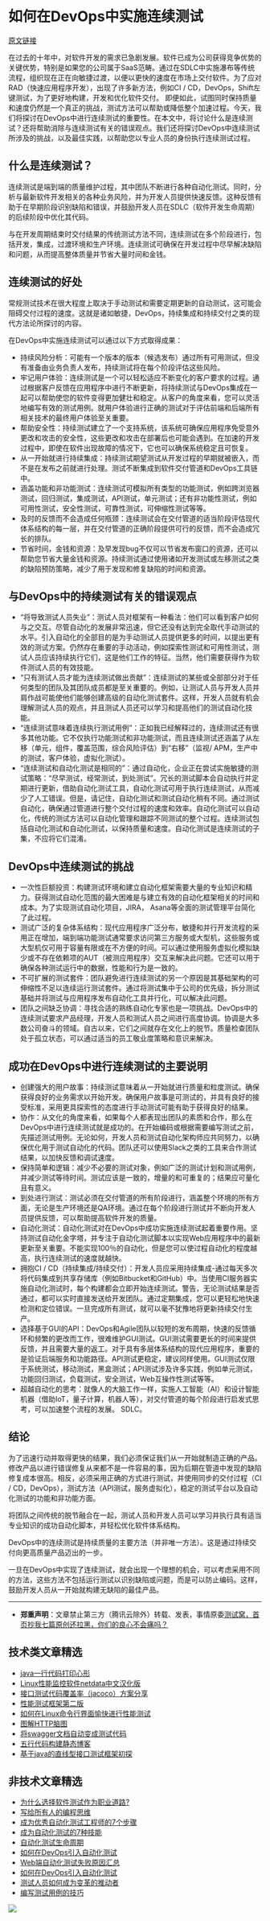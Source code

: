 # 如何在DevOps中实施连续测试

[原文链接](https://www.lambdatest.com/blog/how-to-implement-continuous-testing-in-devops-like-a-pro/)

在过去的十年中，对软件开发的需求已急剧发展。软件已成为公司获得竞争优势的关键优势，特别是如果您的公司属于SaaS范畴。通过在SDLC中实施瀑布等传统流程，组织现在正在向敏捷过渡，以便以更快的速度在市场上交付软件。为了应对RAD（快速应用程序开发），出现了许多新方法，例如CI / CD，DevOps，Shift左键测试，为了更好地构建，开发和优化软件交付。
即便如此，试图同时保持质量和速度仍然是一个真正的挑战，测试方法可以帮助或降低整个加速过程。今天，我们将探讨在DevOps中进行连续测试的重要性。在本文中，将讨论什么是连续测试？还将帮助消除与连续测试有关的错误观点。我们还将探讨DevOps中连续测试所涉及的挑战，以及最佳实践，以帮助您以专业人员的身份执行连续测试过程。

## 什么是连续测试？

连续测试是端到端的质量维护过程，其中团队不断进行各种自动化测试。同时，分析与最新软件开发相关的各种业务风险，并为开发人员提供快速反馈。这种反馈有助于在早期阶段识别缺陷和错误，并鼓励开发人员在SDLC（软件开发生命周期）的后续阶段中优化其代码。

与在开发周期结束时交付结果的传统测试方法不同，连续测试在多个阶段进行，包括开发，集成，过渡环境和生产环境。连续测试可确保在开发过程中尽早解决缺陷和问题，从而提高整体质量并节省大量时间和金钱。

## 连续测试的好处

常规测试技术在很大程度上取决于手动测试和需要定期更新的自动测试，这可能会阻碍交付过程的速度。这就是诸如敏捷，DevOps，持续集成和持续交付之类的现代方法论所探讨的内容。

在DevOps中实施连续测试可以通过以下方式取得成果：

* 持续风险分析：可能有一个版本的版本（候选发布）通过所有可用测试，但没有准备由业务负责人发布，持续测试将在每个阶段评估这些风险。
* 牢记用户体验：连续测试是一个可以轻松适应不断变化的客户要求的过程。通过根据客户反馈在应用程序中进行不断更新，将持续测试与DevOps集成在一起可以帮助使您的软件变得更加健壮和稳定。从客户的角度来看，您可以灵活地编写有效的测试用例。就用户体验进行正确的测试对于评估前端和后端所有相关技术的最终用户体验至关重要。
* 帮助安全性：持续测试建立了一个支持系统，该系统可确保应用程序免受意外更改和攻击的安全性，这些更改和攻击在部署后也可能会遇到。在加速的开发过程中，即使在软件出现故障的情况下，它也可以确保系统稳定且可恢复。
* 从一开始就进行持续集成：持续测试期望测试从开发过程的早期就被嵌入，而不是在发布之前就进行处理。测试不断集成到软件交付管道和DevOps工具链中。
* 涵盖功能和非功能测试：连续测试可模拟所有类型的功能测试，例如跨浏览器测试，回归测试，集成测试，API测试，单元测试；还有非功能性测试，例如可用性测试，安全性测试，可靠性测试，可伸缩性测试等等。
* 及时的反馈而不会造成任何瓶颈：连续测试会在交付管道的适当阶段评估现代体系结构的每一层，并在交付管道的正确阶段提供可行的反馈，而不会造成冗长的排队。
* 节省时间，金钱和资源：及早发现bug不仅可以节省发布窗口的资源，还可以帮助您节省大量金钱和资源。持续测试通过使用诸如开发测试或左移测试之类的缺陷预防策略，减少了用于发现和修复缺陷的时间和资源。

## 与DevOps中的持续测试有关的错误观点
* “将导致测试人员失业”：测试人员对框架有一种看法：他们可以看到客户如何与之交互。尽管自动化的发展非常迅速，但它还没有达到完全取代手动测试的水平。引入自动化的全部目的是为手动测试人员提供更多的时间，以提出更有效的测试方案。仍然存在重要的手动活动，例如探索性测试和可用性测试，测试人员应该持续执行它们，这是他们工作的特征。当然，他们需要获得作为软件测试人员的有效技能。
* “只有测试人员才能为连续测试做出贡献”：连续测试的某些或全部部分对于任何类型的团队及其团队成员都是至关重要的。例如，让测试人员与开发人员并肩作战可能使他们能够创建高级的自动化测试套件。这样，开发人员就有机会理解测试人员的观点，并且测试人员还可以学习和提高他们的测试自动化技能。
* “连续测试意味着连续执行测试用例”：正如我已经解释过的，连续测试还有很多其他功能。它不仅执行功能测试和非功能测试，而且连续测试还涵盖了从左移（单元，组件，覆盖范围，综合风险评估）到“右移”（监视/ APM，生产中的测试，客户体验，虚拟化测试）。
* “连续测试和自动化测试是相同的”：通过自动化，企业正在尝试实施敏捷的测试策略：“尽早测试，经常测试，到处测试”。冗长的测试脚本会自动执行并定期进行更新，借助自动化测试工具，自动化测试可用于执行连续测试，从而减少了人工错误。但是，请记住，自动化测试和测试自动化稍有不同。通过测试自动化，确保通过管道进行整个交付过程的速度和效率。自动化测试可以自动化，传统的测试方法可以自动化管理和跟踪不同测试的整个过程。连续测试包括自动化测试和自动化测试，以保持质量和速度。自动化测试是连续测试的子集，不应将它们混淆。

## DevOps中连续测试的挑战
* 一次性巨额投资：构建测试环境和建立自动化框架需要大量的专业知识和精力。获得测试自动化范围的最大困难是与建立有效的自动化框架相关的时间和成本。为了实现测试自动化项目，JIRA， Asana等全面的测试管理平台简化了此过程。
* 测试广泛的复杂体系结构：现代应用程序广泛分布，敏捷和并行开发流程的采用正在增加，端到端功能测试通常要求访问第三方服务或大型机，这些服务或大型机仅可用于容量有限或在不方便的时间。可以通过使用服务虚拟化模拟缺少或不存在依赖项的AUT（被测应用程序）交互来解决此问题。它还可以用于确保各种测试运行中的数据，性能和行为是一致的。
* 不可扩展的测试套件：团队避免进行连续测试的另一个原因是其基础架构的可伸缩性不足以连续运行测试套件。通过将测试集中于公司的优先级，拆分测试基础并将测试与应用程序发布自动化工具并行化，可以解决此问题。
* 团队之间缺乏协调：寻找合适的熟练自动化专家也是一项挑战。DevOps中的连续测试要求产品经理，开发人员和测试人员之间进行高度协调。协调是大多数公司奋斗的领域。自古以来，它们之间就存在文化上的脱节。质量检查团队处于孤立状态，可以通过适当的员工敬业度策略和意识来解决。
## 成功在DevOps中进行连续测试的主要说明
* 创建强大的用户故事：持续测试意味着从一开始就进行质量和粒度测试。确保获得良好的业务需求以开始开发。确保用户故事是可测试的，并具有良好的接受标准，采用更具探索性的态度进行手动测试可能有助于获得良好的结果。
* 协作：从文化的角度来看，如果每个人都表现出团队的素质和合作，那么在DevOps中进行连续测试就是成功的。在开始编码或根据需要编写测试之前，先描述测试用例。无论如何，开发人员和测试自动化架构师应共同努力，以确保优化用于测试自动化的代码。团队还可以使用Slack之类的工具来合作测试结果，以加快反馈和调试速度。
* 保持简单和逻辑：减少不必要的测试对象，例如广泛的测试计划和测试用例，并减少测试等待时间。测试应该是一致的，增量的和可重复的；结果应可量化且有意义。
* 到处进行测试：测试必须在交付管道的所有阶段进行，涵盖整个环境的所有方面，无论是生产环境还是QA环境。通过在每个阶段进行测试并不断向开发人员提供反馈，可以帮助提高软件开发的质量。
* 自动化测试：自动化测试对在DevOps中成功实施连续测试起着重要作用。坚持测试自动化金字塔，并专注于自动化测试脚本以实现Web应用程序中的最新更新至关重要。不能实现100％的自动化，但是您可以使过程自动化的程度越高，执行连续测试的速度就越快。
* 拥抱CI / CD（持续集成/持续交付）：开发人员应采用持续集成-通过每天多次将代码集成到共享存储库（例如Bitbucket和GitHub）中。当使用CI服务器实施自动化测试时，每个构建都会立即开始连续测试。警告，无论测试结果是否通过，都可以实时直接发送给开发团队。通过定期集成，您可以更轻松地快速检测和定位错误。一旦完成所有测试，就可以毫不犹豫地将更新持续交付生产。
* 选择基于GUI的API：DevOps和Agile团队以较短的发布周期，快速的反馈循环和频繁的更改而工作，很难维护GUI测试。GUI测试需要更长的时间来提供反馈，并且需要大量的返工。对于具有多层体系结构的现代应用程序，重要的是验证后端服务和功能路径。API测试更稳定，建议同样使用。GUI测试仅限于系统测试，移动测试，黑盒测试；API测试涉及许多实践，例如单元测试，功能回归测试，负载测试，安全测试，Web互操作性测试等等。
* 超越自动化的思考：就像人的大脑工作一样，实施人工智能（AI）和设计智能机器（借助IoT，量子计算，机器人等），对交付管道的每个阶段进行启发式思考，可以加速整个流程的发展。 SDLC。

## 结论
为了迅速行动并取得更快的结果，我们必须保证我们从一开始就制造正确的产品。修改产品以进行错误修复从来都不是一件容易的事，因为后期在管道中发现的缺陷修复成本很高。相反，必须采用正确的方式进行测试，并使用同步的交付过程（CI / CD，DevOps），测试方法（API测试，服务虚拟化），稳定的测试平台以及自动化测试的功能和非功能方面。

将团队之间传统的脱节融合在一起，测试人员和开发人员可以学习并执行具有适当专业知识的成功自动化脚本，并轻松优化软件体系结构。

DevOps中的连续测试是持续质量的主要方法（并非唯一方法）。这是通过持续交付向更高质量产品迈出的一步。

一旦在DevOps中实现了连续测试，就会出现一个理想的机会，可以考虑采用不同的方法，这些方法不包括运行测试以识别缺陷或问题，而是可以防止编码。这样，鼓励开发人员从一开始就构建无缺陷的最佳产品。

---
* **郑重声明**：文章禁止第三方（腾讯云除外）转载、发表，事情原委[测试窝，首页抄我七篇原创还拉黑，你们的良心不会痛吗？](https://mp.weixin.qq.com/s/ke5avkknkDMCLMAOGT7wiQ)

## 技术类文章精选

- [java一行代码打印心形](https://mp.weixin.qq.com/s/QPSryoSbViVURpSa9QXtpg)
- [Linux性能监控软件netdata中文汉化版](https://mp.weixin.qq.com/s/fdXtK-5WwKnxjLZdyg6-nA)
- [接口测试代码覆盖率（jacoco）方案分享](https://mp.weixin.qq.com/s/D73Sq6NLjeRKN8aCpGLOjQ)
- [性能测试框架第二版](https://mp.weixin.qq.com/s/JPyGQ2DRC6EVBmZkxAoVWA)
- [如何在Linux命令行界面愉快进行性能测试](https://mp.weixin.qq.com/s/fwGqBe1SpA2V0lPfAOd04Q)
- [图解HTTP脑图](https://mp.weixin.qq.com/s/100Vm8FVEuXs0x6rDGTipw)
- [将swagger文档自动变成测试代码](https://mp.weixin.qq.com/s/SY8mVenj0zMe5b47GS9VSQ)
- [五行代码构建静态博客](https://mp.weixin.qq.com/s/hZnimJOg5OqxRSDyFvuiiQ)
- [基于java的直线型接口测试框架初探](https://mp.weixin.qq.com/s/xhg4exdb1G18-nG5E7exkQ)

## 非技术文章精选

- [为什么选择软件测试作为职业道路?](https://mp.weixin.qq.com/s/o83wYvFUvy17kBPLDO609A)
- [写给所有人的编程思维](https://mp.weixin.qq.com/s/Oj33UCnYfbUgzsBzEm2GPQ)
- [成为优秀自动化测试工程师的7个步骤](https://mp.weixin.qq.com/s/wdw1l4AZnPpdPBZZueCcnw)
- [成为自动化测试的7种技能](https://mp.weixin.qq.com/s/e-HAGMO0JLR7VBBWLvk0dQ)
- [自动化测试生命周期](https://mp.weixin.qq.com/s/SH-vb2RagYQ3sfCY8QM5ew)
- [如何在DevOps引入自动化测试](https://mp.weixin.qq.com/s/MclK3VvMN1dsiXXJO8g7ig)
- [Web端自动化测试失败原因汇总](https://mp.weixin.qq.com/s/qzFth-Q9e8MTms1M8L5TyA)
- [如何在DevOps引入自动化测试](https://mp.weixin.qq.com/s/MclK3VvMN1dsiXXJO8g7ig)
- [测试人员如何成为变革的推动者](https://mp.weixin.qq.com/s/0nTZHBOuKG0rewKAeyIqwA)
- [编写测试用例的技巧](https://mp.weixin.qq.com/s/zZAh_XXXGOyhlm6ebzs06Q)


![](https://mmbiz.qpic.cn/mmbiz_jpg/13eN86FKXzCMW6WN4Wch71qNtGQvxLRSGejZpr37OWa7CDYg5e4ZeanaGWuBgRAX3jicJNIhcyyZPXbKByXcl7w/640?wx_fmt=jpeg&tp=webp&wxfrom=5&wx_lazy=1&wx_co=1)